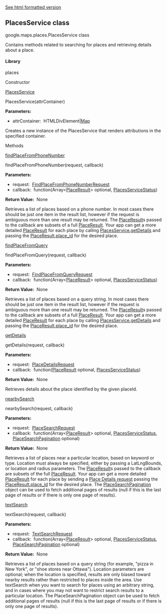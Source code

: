 [See html formatted version](https://huasofoundries.github.io/google-maps-documentation/PlacesService.html)


PlacesService class
-------------------

google.maps.places.PlacesService class

Contains methods related to searching for places and retrieving details about a place.

#### Library

places

Constructor

[PlacesService](#PlacesService.constructor)

PlacesService(attrContainer)

**Parameters:** 

*   attrContainer:  HTMLDivElement|[Map](Map.md)

Creates a new instance of the PlacesService that renders attributions in the specified container.

Methods

[findPlaceFromPhoneNumber](#PlacesService.findPlaceFromPhoneNumber)

findPlaceFromPhoneNumber(request, callback)

**Parameters:** 

*   request:  [FindPlaceFromPhoneNumberRequest](FindPlaceFromPhoneNumberRequest.md)
*   callback:  function(Array<[PlaceResult](PlaceResult.md)\> optional, [PlacesServiceStatus](PlacesServiceStatus.md))

**Return Value:**  None

Retrieves a list of places based on a phone number. In most cases there should be just one item in the result list, however if the request is ambiguous more than one result may be returned. The [PlaceResult](PlaceResult.md)s passed to the callback are subsets of a full [PlaceResult](PlaceResult.md). Your app can get a more detailed [PlaceResult](PlaceResult.md) for each place by calling [PlacesService.getDetails](/maps/documentation/javascript/reference/places-service#PlacesService.getDetails) and passing the [PlaceResult.place\_id](/maps/documentation/javascript/reference/places-service#PlaceResult.place_id) for the desired place.

[findPlaceFromQuery](#PlacesService.findPlaceFromQuery)

findPlaceFromQuery(request, callback)

**Parameters:** 

*   request:  [FindPlaceFromQueryRequest](FindPlaceFromQueryRequest.md)
*   callback:  function(Array<[PlaceResult](PlaceResult.md)\> optional, [PlacesServiceStatus](PlacesServiceStatus.md))

**Return Value:**  None

Retrieves a list of places based on a query string. In most cases there should be just one item in the result list, however if the request is ambiguous more than one result may be returned. The [PlaceResult](PlaceResult.md)s passed to the callback are subsets of a full [PlaceResult](PlaceResult.md). Your app can get a more detailed [PlaceResult](PlaceResult.md) for each place by calling [PlacesService.getDetails](/maps/documentation/javascript/reference/places-service#PlacesService.getDetails) and passing the [PlaceResult.place\_id](/maps/documentation/javascript/reference/places-service#PlaceResult.place_id) for the desired place.

[getDetails](#PlacesService.getDetails)

getDetails(request, callback)

**Parameters:** 

*   request:  [PlaceDetailsRequest](PlaceDetailsRequest.md)
*   callback:  function([PlaceResult](PlaceResult.md) optional, [PlacesServiceStatus](PlacesServiceStatus.md))

**Return Value:**  None

Retrieves details about the place identified by the given placeId.

[nearbySearch](#PlacesService.nearbySearch)

nearbySearch(request, callback)

**Parameters:** 

*   request:  [PlaceSearchRequest](PlaceSearchRequest.md)
*   callback:  function(Array<[PlaceResult](PlaceResult.md)\> optional, [PlacesServiceStatus](PlacesServiceStatus.md), [PlaceSearchPagination](PlaceSearchPagination.md) optional)

**Return Value:**  None

Retrieves a list of places near a particular location, based on keyword or type. Location must always be specified, either by passing a LatLngBounds, or location and radius parameters. The [PlaceResult](PlaceResult.md)s passed to the callback are subsets of the full [PlaceResult](PlaceResult.md). Your app can get a more detailed [PlaceResult](PlaceResult.md) for each place by sending a [Place Details request](/maps/documentation/javascript/places#place_details_requests) passing the [PlaceResult.place\_id](/maps/documentation/javascript/reference/places-service#PlaceResult.place_id) for the desired place. The [PlaceSearchPagination](PlaceSearchPagination.md) object can be used to fetch additional pages of results (null if this is the last page of results or if there is only one page of results).

[textSearch](#PlacesService.textSearch)

textSearch(request, callback)

**Parameters:** 

*   request:  [TextSearchRequest](TextSearchRequest.md)
*   callback:  function(Array<[PlaceResult](PlaceResult.md)\> optional, [PlacesServiceStatus](PlacesServiceStatus.md), [PlaceSearchPagination](PlaceSearchPagination.md) optional)

**Return Value:**  None

Retrieves a list of places based on a query string (for example, "pizza in New York", or "shoe stores near Ottawa"). Location parameters are optional; when the location is specified, results are only biased toward nearby results rather than restricted to places inside the area. Use textSearch when you want to search for places using an arbitrary string, and in cases where you may not want to restrict search results to a particular location. The PlaceSearchPagination object can be used to fetch additional pages of results (null if this is the last page of results or if there is only one page of results).